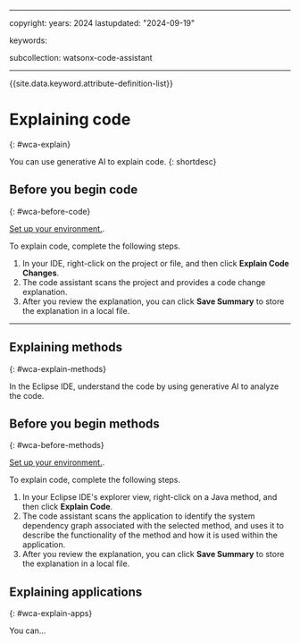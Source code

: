 
---

copyright:
   years: 2024
lastupdated: "2024-09-19"

keywords:

subcollection: watsonx-code-assistant

---

{{site.data.keyword.attribute-definition-list}}

# Explaining code
{: #wca-explain}



You can use generative AI to explain code.
{: shortdesc}

## Before you begin code
{: #wca-before-code} 

[Set up your environment.](#Environment-setup).

To explain code, complete the following steps.

1. In your IDE, right-click on the project or file, and then click **Explain Code Changes**.
2. The code assistant scans the project and provides a code change explanation.
3. After you review the explanation, you can click **Save Summary** to store the explanation in a local file.

---

## Explaining methods
{: #wca-explain-methods}

In the Eclipse IDE, understand the code by using generative AI to analyze the code.

## Before you begin methods
{: #wca-before-methods} 

[Set up your environment.](#Environment-setup).

To explain code, complete the following steps.

1. In your Eclipse IDE's explorer view, right-click on a Java method, and then click **Explain Code**.
2. The code assistant scans the application to identify the system dependency graph associated with the selected method, and uses it to describe the functionality of the method and how it is used within the application.
3. After you review the explanation, you can click **Save Summary** to store the explanation in a local file.

## Explaining applications
{: #wca-explain-apps}

You can...
